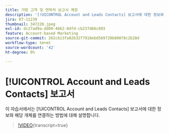 ```yaml
---
title: 가망 고객 및 연락처 보고서 계정
description: '[!UICONTROL Account and Leads Contacts] 보고서에 대한 정보와 해당 개체를 연결하는 방법에 대해 알아봅니다.'
jira: KT-11239
thumbnail: 347220.jpeg
exl-id: dc27ad9a-dd09-4662-8dfd-cb237d66c893
feature: Account-based Marketing
source-git-commit: 262cb13fa02b32f7918ebd569720b80078c2b28d
workflow-type: tm+mt
source-wordcount: '42'
ht-degree: 0%

---
```


# [!UICONTROL Account and Leads Contacts] 보고서

이 자습서에서는 [!UICONTROL Account and Leads Contacts] 보고서에 대한 정보와 해당 개체를 연결하는 방법에 대해 설명합니다.

>[!VIDEO](https://video.tv.adobe.com/v/347220/?learn=on){transcript=true}
